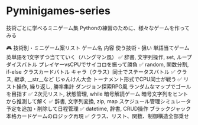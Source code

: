 # Pyminigames-series
技術ごとに学べるミニゲーム集
Pythonの練習のために、様々なゲームを作ってみる

🎮 技術別・ミニゲーム案リスト
ゲーム名	内容	使う技術・狙い
単語当てゲーム	英単語を1文字ずつ当てていく（ハングマン風）	✅ 辞書, 文字列操作, set, ループ
ダイスバトル	プレイヤーvsCPUでサイコロを振って勝負	✅ random, 関数分割, if-else
クラスカードバトル	キャラ（クラス）同士でステータスバトル	✅ クラス, 継承, __str__など
じゃんけん大会	トーナメント形式でCPU同士が戦う	✅ リスト操作, 繰り返し, 勝率集計
ダンジョン探索RPG風	ランダムなマップでゴールを目指す	✅ 2次元リスト, 状態管理, while
暗号解読ゲーム	暗号文字列をヒントから推測して解く	✅ 辞書, 文字列変換, zip, map
スケジュール管理シミュレータ	予定を追加・削除して日程管理	✅ datetime, 辞書, CRUD操作
ブラックジャック	本格カードゲームのロジック再現	✅ クラス、リスト、関数、制御構造全部乗せ
